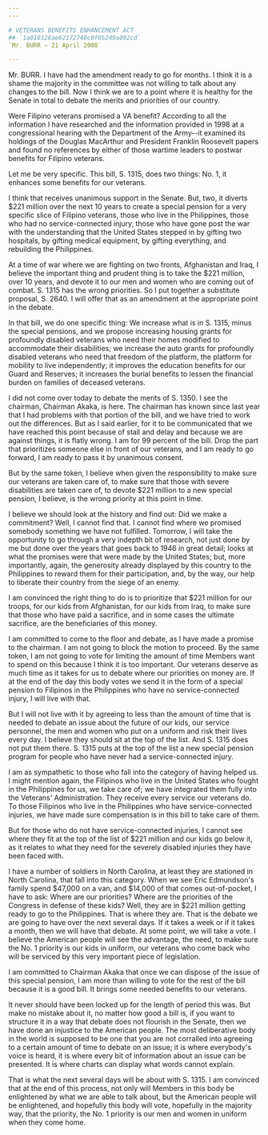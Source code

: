 ```yaml
---
---

# VETERANS BENEFITS ENHANCEMENT ACT
## `1a010126ae62172740c0f05249a092cd`
`Mr. BURR — 21 April 2008`

---
```



Mr. BURR. I have had the amendment ready to go for months. I think it 
is a shame the majority in the committee was not willing to talk about 
any changes to the bill. Now I think we are to a point where it is 
healthy for the Senate in total to debate the merits and priorities of 
our country.

Were Filipino veterans promised a VA benefit? According to all the 
information I have researched and the information provided in 1998 at a 
congressional hearing with the Department of the Army--it examined its 
holdings of the Douglas MacArthur and President Franklin Roosevelt 
papers and found no references by either of those wartime leaders to 
postwar benefits for Filipino veterans.

Let me be very specific. This bill, S. 1315, does two things: No. 1, 
it enhances some benefits for our veterans.

I think that receives unanimous support in the Senate. But, two, it 
diverts $221 million over the next 10 years to create a special pension 
for a very specific slice of Filipino veterans, those who live in the 
Philippines, those who had no service-connected injury, those who have 
gone post the war with the understanding that the United States stepped 
in by gifting two hospitals, by gifting medical equipment, by gifting 
everything, and rebuilding the Philippines.

At a time of war where we are fighting on two fronts, Afghanistan and 
Iraq, I believe the important thing and prudent thing is to take the 
$221 million, over 10 years, and devote it to our men and women who are 
coming out of combat. S. 1315 has the wrong priorities. So I put 
together a substitute proposal, S. 2640. I will offer that as an 
amendment at the appropriate point in the debate.

In that bill, we do one specific thing: We increase what is in S. 
1315, minus the special pensions, and we propose increasing housing 
grants for profoundly disabled veterans who need their homes modified 
to accommodate their disabilities; we increase the auto grants for 
profoundly disabled veterans who need that freedom of the platform, the 
platform for mobility to live independently; it improves the education 
benefits for our Guard and Reserves; it increases the burial benefits 
to lessen the financial burden on families of deceased veterans.

I did not come over today to debate the merits of S. 1350. I see the 
chairman, Chairman Akaka, is here. The chairman has known since last 
year that I had problems with that portion of the bill, and we have 
tried to work out the differences. But as I said earlier, for it to be 
communicated that we have reached this point because of stall and delay 
and because we are against things, it is flatly wrong. I am for 99 
percent of the bill. Drop the part that prioritizes someone else in 
front of our veterans, and I am ready to go forward, I am ready to pass 
it by unanimous consent.

But by the same token, I believe when given the responsibility to 
make sure our veterans are taken care of, to make sure that those with 
severe disabilities are taken care of, to devote $221 million to a new 
special pension, I believe, is the wrong priority at this point in 
time.

I believe we should look at the history and find out: Did we make a 
commitment? Well, I cannot find that. I cannot find where we promised 
somebody something we have not fulfilled. Tomorrow, I will take the 
opportunity to go through a very indepth bit of research, not just done 
by me but done over the years that goes back to 1946 in great detail; 
looks at what the promises were that were made by the United States; 
but, more importantly, again, the generosity already displayed by this 
country to the Philippines to reward them for their participation, and, 
by the way, our help to liberate their country from the siege of an 
enemy.

I am convinced the right thing to do is to prioritize that $221 
million for our troops, for our kids from Afghanistan, for our kids 
from Iraq, to make sure that those who have paid a sacrifice, and in 
some cases the ultimate sacrifice, are the beneficiaries of this money.

I am committed to come to the floor and debate, as I have made a 
promise to the chairman. I am not going to block the motion to proceed. 
By the same token, I am not going to vote for limiting the amount of 
time Members want to spend on this because I think it is too important. 
Our veterans deserve as much time as it takes for us to debate where 
our priorities on money are. If at the end of the day this body votes 
we send it in the form of a special pension to Filipinos in the 
Philippines who have no service-connected injury, I will live with 
that.



But I will not live with it by agreeing to less than the amount of 
time that is needed to debate an issue about the future of our kids, 
our service personnel, the men and women who put on a uniform and risk 
their lives every day. I believe they should sit at the top of the 
list. And S. 1315 does not put them there. S. 1315 puts at the top of 
the list a new special pension program for people who have never had a 
service-connected injury.

I am as sympathetic to those who fall into the category of having 
helped us. I might mention again, the Filipinos who live in the United 
States who fought in the Philippines for us, we take care of; we have 
integrated them fully into the Veterans' Administration. They receive 
every service our veterans do. To those Filipinos who live in the 
Philippines who have service-connected injuries, we have made sure 
compensation is in this bill to take care of them.

But for those who do not have service-connected injuries, I cannot 
see where they fit at the top of the list of $221 million and our kids 
go below it, as it relates to what they need for the severely disabled 
injuries they have been faced with.

I have a number of soldiers in North Carolina, at least they are 
stationed in North Carolina, that fall into this category. When we see 
Eric Edmundson's family spend $47,000 on a van, and $14,000 of that 
comes out-of-pocket, I have to ask: Where are our priorities? Where are 
the priorities of the Congress in defense of these kids? Well, they are 
in $221 million getting ready to go to the Philippines. That is where 
they are. That is the debate we are going to have over the next several 
days. If it takes a week or if it takes a month, then we will have that 
debate. At some point, we will take a vote. I believe the American 
people will see the advantage, the need, to make sure the No. 1 
priority is our kids in uniform, our veterans who come back who will be 
serviced by this very important piece of legislation.

I am committed to Chairman Akaka that once we can dispose of the 
issue of this special pension, I am more than willing to vote for the 
rest of the bill because it is a good bill. It brings some needed 
benefits to our veterans.

It never should have been locked up for the length of period this 
was. But make no mistake about it, no matter how good a bill is, if you 
want to structure it in a way that debate does not flourish in the 
Senate, then we have done an injustice to the American people. The most 
deliberative body in the world is supposed to be one that you are not 
corralled into agreeing to a certain amount of time to debate on an 
issue; it is where everybody's voice is heard, it is where every bit of 
information about an issue can be presented. It is where charts can 
display what words cannot explain.

That is what the next several days will be about with S. 1315. I am 
convinced that at the end of this process, not only will Members in 
this body be enlightened by what we are able to talk about, but the 
American people will be enlightened, and hopefully this body will vote, 
hopefully in the majority way, that the priority, the No. 1 priority is 
our men and women in uniform when they come home.
